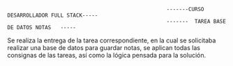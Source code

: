                                                        -------CURSO DESARROLLADOR FULL STACK-----
                                                       -------  TAREA BASE DE DATOS NOTAS   -----
                                                       
 Se realiza la entrega de la tarea correspondiente, en la cual se solicitaba realizar una base de datos para guardar notas, se aplican todas las consignas de las tareas, así como la lógica pensada para la solución.
